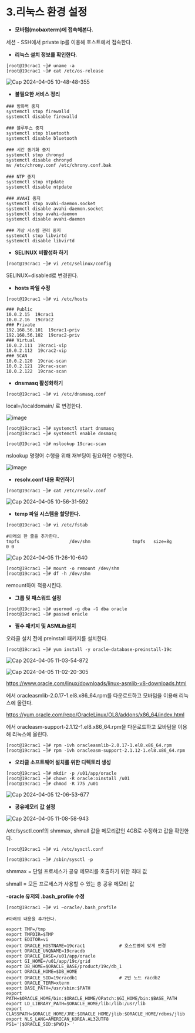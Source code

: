 # **3.리눅스 환경 설정**

- **모바텀(mobaxterm)에 접속해본다.**

세션 - SSH에서 private ip를 이용해 호스트에서 접속한다.

- **리눅스 설치 정보를 확인한다.**

```
[root@19crac1 ~]# uname -a
[root@19crac1 ~]# cat /etc/os-release
```

![Cap 2024-04-05 10-48-48-355](https://github.com/oraclejyp/19c_rac_inst/assets/133745372/679536ac-c814-4127-b537-889e9b34f1b3)

- **불필요한 서비스 정리**

```
### 방화벽 중지
systemctl stop firewalld
systemctl disable firewalld

### 블루투스 중지
systemctl stop bluetooth
systemctl disable bluetooth

### 시간 동기화 중지
systemctl stop chronyd
systemctl disable chronyd
mv /etc/chrony.conf /etc/chrony.conf.bak

### NTP 중지
systemctl stop ntpdate
systemctl disable ntpdate

### AVAHI 중지
systemctl stop avahi-daemon.socket
systemctl disable avahi-daemon.socket
systemctl stop avahi-daemon
systemctl disable avahi-daemon

### 가상 시스템 관리 중지
systemctl stop libvirtd
systemctl disable libvirtd
```

- **SELINUX 비활성화 하기**

```
[root@19crac1 ~]# vi /etc/selinux/config
```

SELINUX=disabled로 변경한다.


- **hosts 파일 수정**
```
[root@19crac1 ~]# vi /etc/hosts

### Public
10.0.2.15  19crac1
10.0.2.16  19crac2        
### Private
192.168.56.101  19crac1-priv 
192.168.56.102  19crac2-priv
### Virtual
10.0.2.111  19crac1-vip 
10.0.2.112  19crac2-vip 
### SCAN
10.0.2.120  19crac-scan    
10.0.2.121  19crac-scan    
10.0.2.122  19crac-scan    
```

- **dnsmasq 활성화하기**

```
[root@19crac1 ~]# vi /etc/dnsmasq.conf
```

local=/localdomain/ 로 변경한다.

![image](https://github.com/oraclejyp/19c_rac_inst/assets/133745372/69ecbd74-979d-4432-92cc-b9fd39c33950)

```
[root@19crac1 ~]# systemctl start dnsmasq
[root@19crac1 ~]# systemctl enable dnsmasq

[root@19crac1 ~]# nslookup 19crac-scan
```

nslookup 명령어 수행을 위해 재부팅이 필요하면 수행한다.

![image](https://github.com/oraclejyp/19c_rac_inst/assets/133745372/5716153f-6012-4c39-8617-a7c84fca9254)

- **resolv.conf 내용 확인하기**

```
[root@19crac1 ~]# cat /etc/resolv.conf
```

![Cap 2024-04-05 10-56-31-592](https://github.com/oraclejyp/19c_rac_inst/assets/133745372/d01a22d2-9b2b-4ca5-8fdc-f7e5d7e56329)

- **temp 파일 시스템을 할당한다.**

```
[root@19crac1 ~]# vi /etc/fstab

#아래의 한 줄을 추가한다.
tmpfs                   /dev/shm                tmpfs   size=8g         0 0
```

![Cap 2024-04-05 11-26-10-640](https://github.com/oraclejyp/19c_rac_inst/assets/133745372/27d33d59-f198-4c40-b458-b89a32c3d855)

```
[root@19crac1 ~]# mount -o remount /dev/shm
[root@19crac1 ~]# df -h /dev/shm
```

remount하여 적용시킨다.


- **그룹 및 패스워드 설정**

```
[root@19crac1 ~]# usermod -g dba -G dba oracle
[root@19crac1 ~]# passwd oracle
```

- **필수 패키지 및 ASMLib설치**

오라클 설치 전에 preinstall 패키지를 설치한다.

```
[root@19crac1 ~]# yum install -y oracle-database-preinstall-19c
```

![Cap 2024-04-05 11-03-54-872](https://github.com/oraclejyp/19c_rac_inst/assets/133745372/e4e5d105-bd42-4ee8-ba34-1fd685e48030)

![Cap 2024-04-05 11-02-20-305](https://github.com/oraclejyp/19c_rac_inst/assets/133745372/e3a34bf0-10c1-4610-9638-5965436ff5b8)

https://www.oracle.com/linux/downloads/linux-asmlib-v8-downloads.html

에서 oracleasmlib-2.0.17-1.el8.x86_64.rpm를 다운로드하고 모바텀을 이용해 리눅스에 올린다.

https://yum.oracle.com/repo/OracleLinux/OL8/addons/x86_64/index.html

에서 oracleasm-support-2.1.12-1.el8.x86_64.rpm을 다운로드하고 모바텀을 이용해 리눅스에 올린다.

```
[root@19crac1 ~]# rpm -ivh oracleasmlib-2.0.17-1.el8.x86_64.rpm
[root@19crac1 ~]# rpm -ivh oracleasm-support-2.1.12-1.el8.x86_64.rpm
```

- **오라클 소프트웨어 설치를 위한 디렉토리 생성**

```
[root@19crac1 ~]# mkdir -p /u01/app/oracle
[root@19crac1 ~]# chown -R oracle:oinstall /u01
[root@19crac1 ~]# chmod -R 775 /u01
```

![Cap 2024-04-05 12-06-53-677](https://github.com/oraclejyp/19c_rac_inst/assets/133745372/a6d97525-5556-49f7-9501-cb9671e0e584)



- **공유메모리 값 설정**

![Cap 2024-04-05 11-08-58-943](https://github.com/oraclejyp/19c_rac_inst/assets/133745372/f085db69-3f8b-4ec9-ae7a-a079b27928bd)

/etc/sysctl.conf의 shmmax, shmall 값을 메모리값인 4GB로 수정하고 값을 확인한다.

```
[root@19crac1 ~]# vi /etc/sysctl.conf

[root@19crac1 ~]# /sbin/sysctl -p
```

shmmax = 단일 프로세스가 공유 메모리를 호출하기 위한 최대 값

shmall = 모든 프로세스가 사용할 수 있는 총 공유 메모리 값

-**oracle 유저의 .bash_profile 수정**

```
[root@19crac1 ~]# vi ~oracle/.bash_profile

#아래의 내용을 추가한다.

export TMP=/tmp
export TMPDIR=$TMP
export EDITOR=vi
export ORACLE_HOSTNAME=19crac1             # 호스트명에 맞게 변경
export ORACLE_UNQNAME=19cracdb
export ORACLE_BASE=/u01/app/oracle
export GI_HOME=/u01/app/19c/grid
export DB_HOME=$ORACLE_BASE/product/19c/db_1
export ORACLE_HOME=$DB_HOME
export ORACLE_SID=19cracdb1                # 2번 노드 racdb2
export ORACLE_TERM=xterm
export BASE_PATH=/usr/sbin:$PATH
export PATH=$ORACLE_HOME/bin:$ORACLE_HOME/OPatch:$GI_HOME/bin:$BASE_PATH
export LD_LIBRARY_PATH=$ORACLE_HOME/lib:/lib:/usr/lib
export CLASSPATH=$ORACLE_HOME/JRE:$ORACLE_HOME/jlib:$ORACLE_HOME/rdbms/jlib
export NLS_LANG=AMERICAN_KOREA.AL32UTF8
PS1='[$ORACLE_SID:$PWD]> '
```
